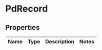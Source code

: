 # PdRecord

## Properties
Name | Type | Description | Notes
------------ | ------------- | ------------- | -------------
